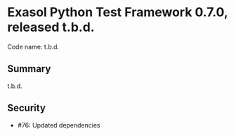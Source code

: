 # Exasol Python Test Framework 0.7.0, released t.b.d.

Code name: t.b.d.

## Summary

t.b.d.

## Security

 - #76: Updated dependencies